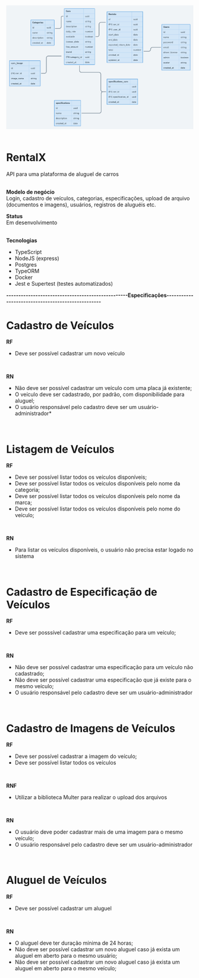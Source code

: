 ![landingPage](diagrama2.png)
</br>
</br>

# RentalX
API para uma plataforma de aluguel de carros 
</br></br>

**Modelo de negócio** </br>
Login, cadastro de veículos, categorias, especificações, upload de arquivo (documentos e imagens), usuários, registros de aluguéis etc.

**Status** </br>
Em desenvolvimento 
</br>
</br>

**Tecnologias**</br>
- TypeScript
- NodeJS (express)
- Postgres
- TypeORM
- Docker
- Jest e Supertest (testes automatizados)</br>

**--------------------------------------------------Especificações--------------------------------------------------**</br>
# Cadastro de Veículos
**RF**</br>
- Deve ser possível cadastrar um novo veículo
</br>

**RN**</br>
- Não deve ser possível cadastrar um veículo com uma placa já existente;
- O veículo deve ser cadastrado, por padrão, com disponibilidade para aluguel; 
- O usuário responsável pelo cadastro deve ser um usuário-administrador*
</br>

# Listagem de Veículos
**RF**</br>
- Deve ser possível listar todos os veículos disponíveis;
- Deve ser possível listar todos os veículos disponíveis pelo nome da categoria;
- Deve ser possível listar todos os veículos disponíveis pelo nome da marca;
- Deve ser possível listar todos os veículos disponíveis pelo nome do veículo;
</br>

**RN**
- Para listar os veículos disponíveis, o usuário não precisa estar logado no sistema
</br>

# Cadastro de Especificação de Veículos
**RF**</br>
- Deve ser posssível cadastrar uma especificação para um veículo;
</br>

**RN**</br>
- Não deve ser possível cadastrar uma especificação para um veículo não cadastrado;
- Não deve ser possível cadastrar uma especificação que já existe para o mesmo veículo;
- O usuário responsável pelo cadastro deve ser um usuário-administrador
</br>

# Cadastro de Imagens de Veículos 
**RF**</br>
- Deve ser possível cadastrar a imagem do veículo;
- Deve ser possível listar todos os veículos
</br>

**RNF**</br>
- Utilizar a biblioteca Multer para realizar o upload dos arquivos
</br>

**RN**</br>
- O usuário deve poder cadastrar mais de uma imagem para o mesmo veículo;
- O usuário responsável pelo cadastro deve ser um usuário-administrador
</br>

# Aluguel de Veículos
**RF**</br>
- Deve ser possível cadastrar um aluguel
</br>

**RN**</br>
- O aluguel deve ter duração mínima de 24 horas;
- Não deve ser possível cadastrar um novo aluguel caso já exista um aluguel em aberto para o mesmo usuário;
- Não deve ser possível cadastrar um novo aluguel caso já exista um aluguel em aberto para o mesmo veículo;



